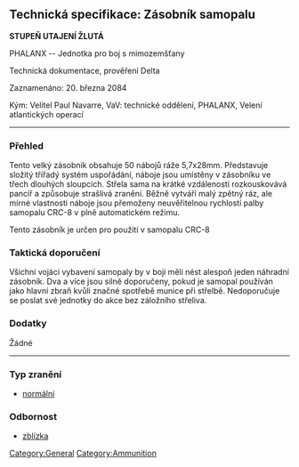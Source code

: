 ## Technická specifikace: Zásobník samopalu

**STUPEŇ UTAJENÍ ŽLUTÁ**

PHALANX -- Jednotka pro boj s mimozemšťany

Technická dokumentace, prověření Delta

Zaznamenáno: 20. března 2084

Kým: Velitel Paul Navarre, VaV: technické oddělení, PHALANX, Velení
atlantických operací

------------------------------------------------------------------------

### Přehled

Tento velký zásobník obsahuje 50 nábojů ráže 5,7x28mm. Představuje
složitý třířadý systém uspořádání, náboje jsou umístěny v zásobníku ve
třech dlouhých sloupcích. Střela sama na krátké vzdálenosti
rozkouskovává pancíř a způsobuje strašlivá zranění. Běžně vytváří malý
zpětný ráz, ale mírné vlastnosti náboje jsou přemoženy neuvěřitelnou
rychlostí palby samopalu CRC-8 v plně automatickém režimu.

Tento zásobník je určen pro použití v samopalu CRC-8

### Taktická doporučení

Všichni vojáci vybavení samopaly by v boji měli nést alespoň jeden
náhradní zásobník. Dva a více jsou silně doporučeny, pokud je samopal
používán jako hlavní zbraň kvůli značné spotřebě munice při střelbě.
Nedoporučuje se poslat své jednotky do akce bez záložního střeliva.

### Dodatky

Žádné

------------------------------------------------------------------------

### Typ zranění

- [normální](Damage/normal "wikilink")

### Odbornost

- [zblízka](Skills/close "wikilink")

[Category:General](Category:General "wikilink")
[Category:Ammunition](Category:Ammunition "wikilink")